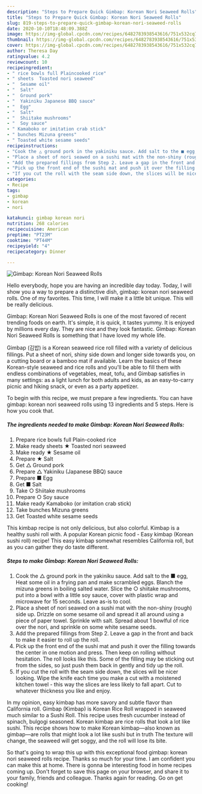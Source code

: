 ```yaml
---
description: "Steps to Prepare Quick Gimbap: Korean Nori Seaweed Rolls"
title: "Steps to Prepare Quick Gimbap: Korean Nori Seaweed Rolls"
slug: 819-steps-to-prepare-quick-gimbap-korean-nori-seaweed-rolls
date: 2020-10-10T18:48:09.388Z
image: https://img-global.cpcdn.com/recipes/6482783938543616/751x532cq70/gimbap-korean-nori-seaweed-rolls-recipe-main-photo.jpg
thumbnail: https://img-global.cpcdn.com/recipes/6482783938543616/751x532cq70/gimbap-korean-nori-seaweed-rolls-recipe-main-photo.jpg
cover: https://img-global.cpcdn.com/recipes/6482783938543616/751x532cq70/gimbap-korean-nori-seaweed-rolls-recipe-main-photo.jpg
author: Theresa Day
ratingvalue: 4.2
reviewcount: 10
recipeingredient:
- " rice bowls full Plaincooked rice"
- " sheets  Toasted nori seaweed"
- "  Sesame oil"
- "  Salt"
- "  Ground pork"
- "  Yakiniku Japanese BBQ sauce"
- "  Egg"
- "  Salt"
- "  Shiitake mushrooms"
- "  Soy sauce"
- " Kamaboko or imitation crab stick"
- " bunches Mizuna greens"
- " Toasted white sesame seeds"
recipeinstructions:
- "Cook the △ ground pork in the yakiniku sauce. Add salt to the ■ egg, Heat some oil in a frying pan and make scrambled eggs. Blanch the mizuna greens in boiling salted water. Slice the ○ shiitake mushrooms, put into a bowl with a little soy sauce, cover with plastic wrap and microwave for 15 seconds. Leave as-is to cool."
- "Place a sheet of nori seawed on a sushi mat with the non-shiny (rough) side up. Drizzle on some sesame oil and spread it all around using a piece of paper towel. Sprinkle with salt. Spread about 1 bowlful of rice over the nori, and sprinkle on some white sesame seeds."
- "Add the prepared fillings from Step 2. Leave a gap in the front and back to make it easier to roll up the roll."
- "Pick up the front end of the sushi mat and push it over the filling towards the center in one motion and press. Then keep on rolling without hesitation. The roll looks like this. Some of the filling may be sticking out from the sides, so just push them back in gently and tidy up the roll."
- "If you cut the roll with the seam side down, the slices will be nicer looking. Wipe the knife each time you make a cut with a moistened kitchen towel - this way the slices are less likely to fall apart. Cut to whatever thickness you like and enjoy."
categories:
- Recipe
tags:
- gimbap
- korean
- nori

katakunci: gimbap korean nori 
nutrition: 268 calories
recipecuisine: American
preptime: "PT23M"
cooktime: "PT44M"
recipeyield: "4"
recipecategory: Dinner

---
```



![Gimbap: Korean Nori Seaweed Rolls](https://img-global.cpcdn.com/recipes/6482783938543616/751x532cq70/gimbap-korean-nori-seaweed-rolls-recipe-main-photo.jpg)

Hello everybody, hope you are having an incredible day today. Today, I will show you a way to prepare a distinctive dish, gimbap: korean nori seaweed rolls. One of my favorites. This time, I will make it a little bit unique. This will be really delicious.

Gimbap: Korean Nori Seaweed Rolls is one of the most favored of recent trending foods on earth. It's simple, it is quick, it tastes yummy. It is enjoyed by millions every day. They are nice and they look fantastic. Gimbap: Korean Nori Seaweed Rolls is something that I have loved my whole life.

Gimbap (김밥) is a Korean seaweed rice roll filled with a variety of delicious fillings. Put a sheet of nori, shiny side down and longer side towards you, on a cutting board or a bamboo mat if available. Learn the basics of these Korean-style seaweed and rice rolls and you&#39;ll be able to fill them with endless combinations of vegetables, meat, tofu, and Gimbap satisfies in many settings: as a light lunch for both adults and kids, as an easy-to-carry picnic and hiking snack, or even as a party appetizer.


To begin with this recipe, we must prepare a few ingredients. You can have gimbap: korean nori seaweed rolls using 13 ingredients and 5 steps. Here is how you cook that.

<!--inarticleads1-->

##### The ingredients needed to make Gimbap: Korean Nori Seaweed Rolls:

1. Prepare  rice bowls full Plain-cooked rice
1. Make ready  sheets ★ Toasted nori seaweed
1. Make ready  ★ Sesame oil
1. Prepare  ★ Salt
1. Get  △ Ground pork
1. Prepare  △ Yakiniku (Japanese BBQ) sauce
1. Prepare  ■ Egg
1. Get  ■ Salt
1. Take  ○ Shiitake mushrooms
1. Prepare  ○ Soy sauce
1. Make ready  Kamaboko (or imitation crab stick)
1. Take  bunches Mizuna greens
1. Get  Toasted white sesame seeds


This kimbap recipe is not only delicious, but also colorful. Kimbap is a healthy sushi roll with. A popular Korean picnic food - Easy kimbap (Korean sushi roll) recipe! This easy kimbap somewhat resembles California roll, but as you can gather they do taste different. 

<!--inarticleads2-->

##### Steps to make Gimbap: Korean Nori Seaweed Rolls:

1. Cook the △ ground pork in the yakiniku sauce. Add salt to the ■ egg, Heat some oil in a frying pan and make scrambled eggs. Blanch the mizuna greens in boiling salted water. Slice the ○ shiitake mushrooms, put into a bowl with a little soy sauce, cover with plastic wrap and microwave for 15 seconds. Leave as-is to cool.
1. Place a sheet of nori seawed on a sushi mat with the non-shiny (rough) side up. Drizzle on some sesame oil and spread it all around using a piece of paper towel. Sprinkle with salt. Spread about 1 bowlful of rice over the nori, and sprinkle on some white sesame seeds.
1. Add the prepared fillings from Step 2. Leave a gap in the front and back to make it easier to roll up the roll.
1. Pick up the front end of the sushi mat and push it over the filling towards the center in one motion and press. Then keep on rolling without hesitation. The roll looks like this. Some of the filling may be sticking out from the sides, so just push them back in gently and tidy up the roll.
1. If you cut the roll with the seam side down, the slices will be nicer looking. Wipe the knife each time you make a cut with a moistened kitchen towel - this way the slices are less likely to fall apart. Cut to whatever thickness you like and enjoy.


In my opinion, easy kimbap has more savory and subtle flavor than California roll. Gimbap (Kimbap) is Korean Rice Roll wrapped in seaweed much similar to a Sushi Roll. This recipe uses fresh cucumber instead of spinach, bulgogi seasoned. Korean kimbap are rice rolls that look a lot like sushi. This recipe shows how to make Korean kimbap—also known as gimbap—are rolls that might look a lot like sushi but in truth The texture will change, the seaweed will get soggy, and the roll will lose its bite. 

So that's going to wrap this up with this exceptional food gimbap: korean nori seaweed rolls recipe. Thanks so much for your time. I am confident you can make this at home. There is gonna be interesting food in home recipes coming up. Don't forget to save this page on your browser, and share it to your family, friends and colleague. Thanks again for reading. Go on get cooking!
